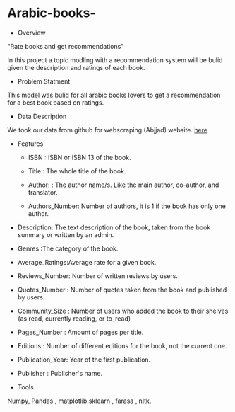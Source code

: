 # Arabic-books-









- Overview

"Rate books and get recommendations"

In this project a topic modling with a recommendation system will be bulid given the description and ratings of each book.


- Problem Statment

This model was bulid for all arabic books lovers to get a recommendation for a best book based on ratings.



- Data Description 

We took our data from github for webscraping (Abjjad) website. [here](https://github.com/iHaifaa/Arabic_Books_Recommendation_System/tree/main/Data)

- Features 

  - ISBN : ISBN or ISBN 13 of the book.

  - Title : The whole title of the book.

  - Author: : The author name/s. Like the main author, co-author, and translator.

  - Authors_Number: Number of authors, it is 1 if the book has only one author.

 - Description: The text description of the book, taken from the book summary or written by an admin.

 - Genres :The category of the book.

 - Average_Ratings:Average rate for a given book.

 - Reviews_Number:	Number of written reviews by users.

 - Quotes_Number :	Number of quotes taken from the book and published by users.

 - Community_Size : Number of users who added the book to their shelves (as read, currently reading, or to_read)

 - Pages_Number :	Amount of pages per title.

 - Editions : Number of different editions for the book, not the current one.

 - Publication_Year: Year of the first publication.

 - Publisher	: Publisher's name.





- Tools 

Numpy, Pandas , matplotlib,sklearn , farasa , nltk.
